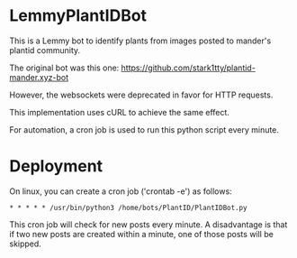 # LemmyPlantIDBot


This is a Lemmy bot to identify plants from images posted to mander's plantid community.

The original bot was this one: https://github.com/stark1tty/plantid-mander.xyz-bot

However, the websockets were deprecated in favor for HTTP requests.

This implementation uses cURL to achieve the same effect. 

For automation, a cron job is used to run this python script every minute.


# Deployment

On linux, you can create a cron job ('crontab -e') as follows:

`* * * * * /usr/bin/python3 /home/bots/PlantID/PlantIDBot.py`

This cron job will check for new posts every minute. A disadvantage is that if two new posts are created within a minute, one of those posts will be skipped. 
